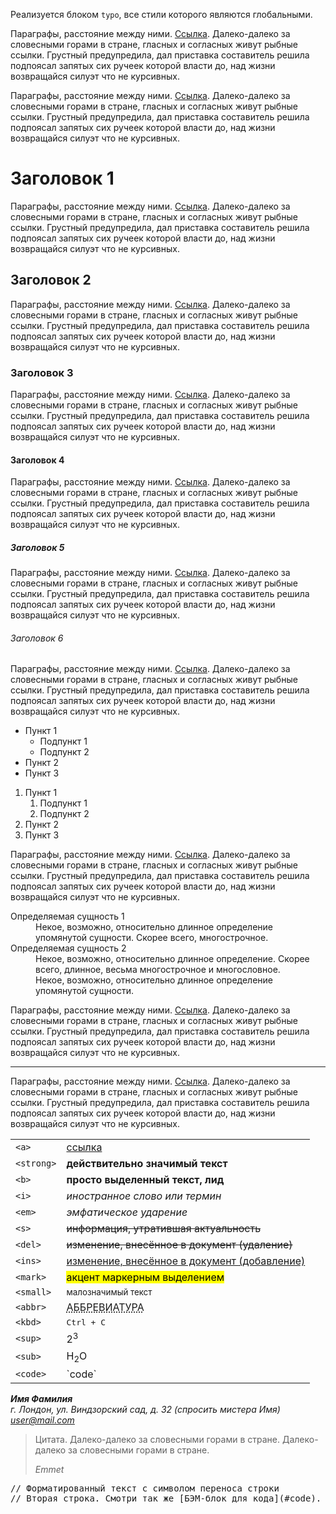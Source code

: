 
Реализуется блоком `typo`, все стили которого являются глобальными.

Параграфы, расстояние между ними. [Ссылка](qwert1234). Далеко-далеко за словесными горами в стране, гласных и согласных живут рыбные ссылки. Грустный предупредила, дал приставка составитель решила подпоясал запятых сих ручеек которой власти до, над жизни возвращайся силуэт что не курсивных.

Параграфы, расстояние между ними. [Ссылка](/empty). Далеко-далеко за словесными горами в стране, гласных и согласных живут рыбные ссылки. Грустный предупредила, дал приставка составитель решила подпоясал запятых сих ручеек которой власти до, над жизни возвращайся силуэт что не курсивных.

# Заголовок 1

Параграфы, расстояние между ними. [Ссылка](/empty). Далеко-далеко за словесными горами в стране, гласных и согласных живут рыбные ссылки. Грустный предупредила, дал приставка составитель решила подпоясал запятых сих ручеек которой власти до, над жизни возвращайся силуэт что не курсивных.

## Заголовок 2

Параграфы, расстояние между ними. [Ссылка](/empty). Далеко-далеко за словесными горами в стране, гласных и согласных живут рыбные ссылки. Грустный предупредила, дал приставка составитель решила подпоясал запятых сих ручеек которой власти до, над жизни возвращайся силуэт что не курсивных.

### Заголовок 3

Параграфы, расстояние между ними. [Ссылка](/empty). Далеко-далеко за словесными горами в стране, гласных и согласных живут рыбные ссылки. Грустный предупредила, дал приставка составитель решила подпоясал запятых сих ручеек которой власти до, над жизни возвращайся силуэт что не курсивных.

#### Заголовок 4

Параграфы, расстояние между ними. [Ссылка](/empty). Далеко-далеко за словесными горами в стране, гласных и согласных живут рыбные ссылки. Грустный предупредила, дал приставка составитель решила подпоясал запятых сих ручеек которой власти до, над жизни возвращайся силуэт что не курсивных.

##### Заголовок 5

Параграфы, расстояние между ними. [Ссылка](/empty). Далеко-далеко за словесными горами в стране, гласных и согласных живут рыбные ссылки. Грустный предупредила, дал приставка составитель решила подпоясал запятых сих ручеек которой власти до, над жизни возвращайся силуэт что не курсивных.

###### Заголовок 6

Параграфы, расстояние между ними. [Ссылка](/empty). Далеко-далеко за словесными горами в стране, гласных и согласных живут рыбные ссылки. Грустный предупредила, дал приставка составитель решила подпоясал запятых сих ручеек которой власти до, над жизни возвращайся силуэт что не курсивных.

*   Пункт 1
    *   Подпункт 1
    *   Подпункт 2
*   Пункт 2
*   Пункт 3

1.  Пункт 1
    1.  Подпункт 1
    2.  Подпункт 2
2.  Пункт 2
3.  Пункт 3

Параграфы, расстояние между ними. [Ссылка](/empty). Далеко-далеко за словесными горами в стране, гласных и согласных живут рыбные ссылки. Грустный предупредила, дал приставка составитель решила подпоясал запятых сих ручеек которой власти до, над жизни возвращайся силуэт что не курсивных.

<dl>
<dt>Определяемая сущность 1</dt>
<dd>Некое, возможно, относительно длинное определение упомянутой сущности. Скорее всего, многострочное.</dd>
<dt>Определяемая сущность 2</dt>
<dd>Некое, возможно, относительно длинное определение. Скорее всего, длинное, весьма многострочное и многословное.</dd>
<dd>Некое, возможно, относительно длинное определение упомянутой сущности.</dd>
</dl>

Параграфы, расстояние между ними. [Ссылка](/empty). Далеко-далеко за словесными горами в стране, гласных и согласных живут рыбные ссылки. Грустный предупредила, дал приставка составитель решила подпоясал запятых сих ручеек которой власти до, над жизни возвращайся силуэт что не курсивных.

* * *

Параграфы, расстояние между ними. [Ссылка](/empty). Далеко-далеко за словесными горами в стране, гласных и согласных живут рыбные ссылки. Грустный предупредила, дал приставка составитель решила подпоясал запятых сих ручеек которой власти до, над жизни возвращайся силуэт что не курсивных.

<table>
<tbody>
<tr>
<td><code>&lt;a></code></td>
<td><a href="">ссылка</a></td>
</tr>
<tr>
<td><code>&lt;strong></code></td>
<td><strong>действительно значимый текст</strong></td>
</tr>
<tr>
<td><code>&lt;b></code></td>
<td><b>просто выделенный текст, лид</b></td>
</tr>
<tr>
<td><code>&lt;i></code></td>
<td><i>иностранное слово или термин</i></td>
</tr>
<tr>
<td><code>&lt;em></code></td>
<td><em>эмфатическое ударение</em></td>
</tr>
<tr>
<td><code>&lt;s></code></td>
<td><s>информация, утратившая актуальность</s></td>
</tr>
<tr>
<td><code>&lt;del></code></td>
<td><del>изменение, внесённое в документ (удаление)</del></td>
</tr>
<tr>
<td><code>&lt;ins></code></td>
<td><ins>изменение, внесённое в документ (добавление)</ins></td>
</tr>
<tr>
<td><code>&lt;mark></code></td>
<td><mark>акцент маркерным выделением</mark></td>
</tr>
<tr>
<td><code>&lt;small></code></td>
<td><small>малозначимый текст</small></td>
</tr>
<tr>
<td><code>&lt;abbr></code></td>
<td><abbr title="Аббревиатура">АББРЕВИАТУРА</abbr></td>
</tr>
<tr>
<td><code>&lt;kbd></code></td>
<td><kbd>Ctrl + C</kbd></td>
</tr>
<tr>
<td><code>&lt;sup></code></td>
<td>2<sup>3</sup></td>
</tr>
<tr>
<td><code>&lt;sub></code></td>
<td>H<sub>2</sub>O</td>
</tr>
<tr>
<td><code>&lt;code></code></td>
<td>`code`</td>
</tr>
</tbody>
</table>

<address><b>Имя Фамилия</b> <br>
г. Лондон, ул. Виндзорский сад, д. 32 (спросить мистера Имя) <br>
<a href="mailto:user@mail.com">user@mail.com</a></address>

> Цитата. Далеко-далеко за словесными горами в стране. Далеко-далеко за словесными горами в стране.
>
> <footer><cite>Emmet</cite></footer>

<pre>// Форматированный текст с символом переноса строки
// Вторая строка. Смотри так же [БЭМ-блок для кода](#code).
</pre>
